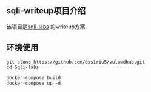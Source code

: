 ## sqli-writeup项目介绍

该项目是[sqli-labs](https://github.com/Audi-1/sqli-labs) 的writeup方案


## 环境使用
```
git clone https://github.com/0xs1riu5/vulawdhub.git
cd Sqli-labs

docker-compose build
docker-compose up -d

```

